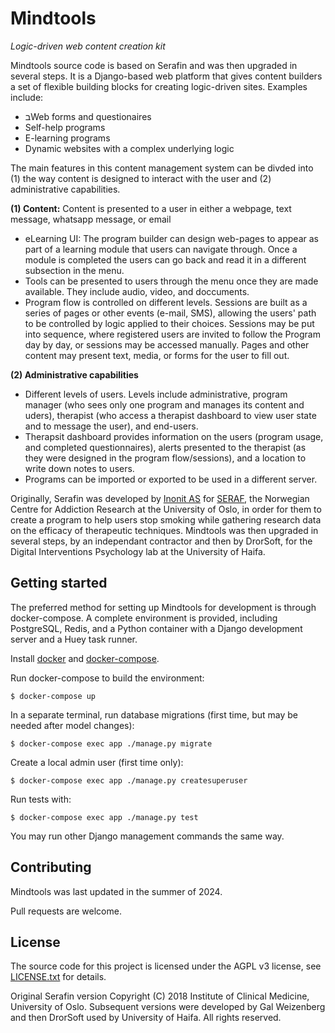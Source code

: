 # Mindtools
_Logic-driven web content creation kit_

Mindtools source code is based on Serafin and was then upgraded in several steps. 
It is a Django-based web platform that gives content builders a set of flexible building blocks for creating logic-driven sites. Examples include:

- בWeb forms and questionaires
- Self-help programs
- E-learning programs
- Dynamic websites with a complex underlying logic

The main features in this content management system can be divded into (1) the way content is designed to interact with the user and (2) administrative capabilities.

**(1) Content:**
 Content is presented to a user in either a webpage, text message, whatsapp message, or email
- eLearning UI: The program builder can design web-pages to appear as part of a learning module that users can navigate through. Once a module is completed the users can go back and read it in a different subsection in the menu.
- Tools can be presented to users through the menu once they are made available. They include audio, video, and doccuments.
- Program flow is controlled on different levels. Sessions are built as a series of pages or other events (e-mail, SMS), allowing the users' path to be controlled by logic applied to their choices. Sessions may be put into sequence, where registered users are invited to follow the Program day by day, or sessions may be accessed manually. Pages and other content may present text, media, or forms for the user to fill out.

**(2) Administrative capabilities**
- Different levels of users. Levels include administrative, program manager (who sees only one program and manages its content and uders), therapist (who access a therapist dashboard to view user state and to message the user), and end-users.
- Therapsit dashboard provides information on the users (program usage, and completed questionnaires), alerts presented to the therapist (as they were designed in the program flow/sessions), and a location to write down notes to users.
- Programs can be imported or exported to be used in a different server.

Originally, Serafin was developed by [Inonit AS](http://inonit.no/) for [SERAF](http://www.med.uio.no/klinmed/english/research/centres/seraf/), the Norwegian Centre for Addiction Research at the University of Oslo, in order for them to create a program to help users stop smoking while gathering research data on the efficacy of therapeutic techniques. 
Mindtools was then upgraded in several steps, by an independant contractor and then by DrorSoft, for the Digital Interventions Psychology lab at the University of Haifa.

## Getting started

The preferred method for setting up Mindtools for development is through docker-compose. A complete environment is provided, including PostgreSQL, Redis, and a Python container with a Django development server and a Huey task runner.

Install [docker](https://docs.docker.com/engine/installation/) and [docker-compose](https://docs.docker.com/compose/install/).

Run docker-compose to build the environment:

    $ docker-compose up

In a separate terminal, run database migrations (first time, but may be needed after model changes):

    $ docker-compose exec app ./manage.py migrate 

Create a local admin user (first time only):

    $ docker-compose exec app ./manage.py createsuperuser

Run tests with:

    $ docker-compose exec app ./manage.py test

You may run other Django management commands the same way.


## Contributing

Mindtools was last updated in the summer of 2024.

Pull requests are welcome.


## License

The source code for this project is licensed under the AGPL v3 license, see [LICENSE.txt](LICENSE.txt) for details.

Original Serafin version Copyright (C) 2018 Institute of Clinical Medicine, University of Oslo. 
Subsequent versions were developed by Gal Weizenberg and then DrorSoft used by University of Haifa.
All rights reserved. 
